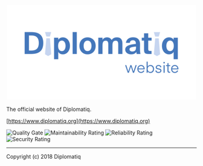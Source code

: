 <p align="center">
  <img src="logo.png" width="500px">
</p>

The official website of Diplomatiq.

[https://www.diplomatiq.org](https://www.diplomatiq.org)

<p>
<a href="https://sonarcloud.io/dashboard?id=Diplomatiq_website" target="_blank" style="text-decoration: none;">
  <img src="https://sonarcloud.io/api/project_badges/measure?project=Diplomatiq_website&metric=alert_status" alt="Quality Gate">
</a>

<a href="https://sonarcloud.io/dashboard?id=Diplomatiq_website" target="_blank" style="text-decoration: none;">
  <img src="https://sonarcloud.io/api/project_badges/measure?project=Diplomatiq_website&metric=sqale_rating" alt="Maintainability Rating">
</a>

<a href="https://sonarcloud.io/dashboard?id=Diplomatiq_website" target="_blank" style="text-decoration: none;">
  <img src="https://sonarcloud.io/api/project_badges/measure?project=Diplomatiq_website&metric=reliability_rating" alt="Reliability Rating">
</a>

<a href="https://sonarcloud.io/dashboard?id=Diplomatiq_website" target="_blank" style="text-decoration: none;">
  <img src="https://sonarcloud.io/api/project_badges/measure?project=Diplomatiq_website&metric=security_rating" alt="Security Rating">
</a>
</p>

---

Copyright (c) 2018 Diplomatiq
